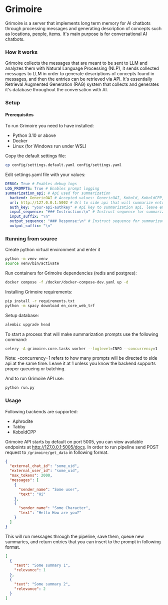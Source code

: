 # Grimoire

Grimoire is a server that implements long term memory for AI chatbots through processing messages and generating description of concepts such as locations, people, items. It's main purpose is for conversational AI chatbots.

### How it works
Grimoire collects the messages that are meant to be sent to LLM and analyzes them with Natural Language Processing (NLP), it sends collected messages to LLM in order to generate descriptions of concepts found in messages, and then the entries can be retrieved via API. It's essentially Retrieval Augmented Generation (RAG) system that collects and generates it's database throughout the conversation with AI.

### Setup
#### Prerequisites
To run Grimoire you need to have installed:
- Python 3.10 or above
- Docker
- Linux (for Windows run under WSL)

Copy the default settings file:
```bash
cp config/settings.default.yaml config/settings.yaml
```

Edit settings.yaml file with your values:
```yaml
DEBUG: True # Enables debug logs
LOG_PROMPTS: True # Enables prompt logging
summarization_api: # Api used for summarization
  backend: GenericOAI # Accepted values: GenericOAI, Kobold, KoboldCPP, Aphrodite, Tabby
  url: http://127.0.0.1:5002 # Url to side api that will summarize entries
  auth_key: "your-api-authkey" # Api key to summarization api, leave empty or delete entry if there is none
  input_sequence: "### Instruction:\n" # Instruct sequence for summarization api
  input_suffix: "\n"
  output_sequence: "### Response:\n" # Instruct sequence for summarization api
  output_suffix: "\n"
```

### Running from source

Create python virtual environment and enter it
```bash
python -m venv venv
source venv/bin/activate
```

Run containers for Grimoire dependencies (redis and postgres):
```bash
docker compose -f /docker/docker-compose-dev.yaml up -d 
```

Installing Grimoire requirements:
```bash
pip install -r requirements.txt
python -m spacy download en_core_web_trf
```

Setup database:

```bash
alembic upgrade head
```

To start a process that will make summarization prompts use the following command:

```bash
celery -A grimoire.core.tasks worker --loglevel=INFO --concurrency=1
```
Note: -concurrency=1 refers to how many prompts will be directed to side api at the same time. Leave it at 1 unless you know the backend supports proper queueing or batching.

And to run Grimoire API use:
```bash
python run.py
```
### Usage
Following backends are supported:

- Aphrodite
- Tabby
- KoboldCPP

Grimoire API starts by default on port 5005, you can view available endpoints at http://127.0.0.1:5005/docs. In order to run pipeline send POST request to `/grimoire/get_data` in following format.

```json
{
  "external_chat_id": "some_uid",
  "external_user_id": "some_uid",
  "max_tokens": 2000,
  "messages": [
    {
      "sender_name": "Some user",
      "text": "Hi"
    },
    {
      "sender_name": "Some Character",
      "text": "Hello How are you?"
    }
  ]
}
```

This will run messages through the pipeline, save them, queue new summaries, and return entries that you can insert to the prompt in following format. 
```json
[
  {
    "text": "Some summary 1",
    "relevance": 1
  },
  {
    "text": "Some summary 2",
    "relevance": 2
  }
]
```